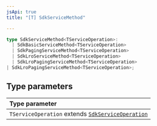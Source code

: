 ```yaml
---
jsApi: true
title: "[T] SdkServiceMethod"

---
```

```ts
type SdkServiceMethod<TServiceOperation>: 
  | SdkBasicServiceMethod<TServiceOperation>
  | SdkPagingServiceMethod<TServiceOperation>
  | SdkLroServiceMethod<TServiceOperation>
  | SdkLroPagingServiceMethod<TServiceOperation>
| SdkLroPagingServiceMethod<TServiceOperation>;
```

## Type parameters

| Type parameter |
| :------ |
| `TServiceOperation` extends [`SdkServiceOperation`](SdkServiceOperation.md) |

